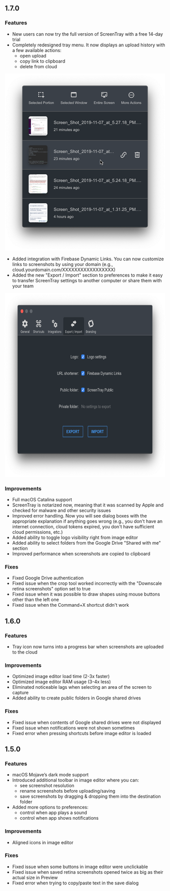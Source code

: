 ## 1.7.0
### Features
* New users can now try the full version of ScreenTray with a free 14-day trial
* Completely redesigned tray menu. It now displays an upload history with a few available actions:
     * open upload
     * copy link to clipboard
     * delete from cloud

<img src="/images/trayMenu.png?raw=true" width="512" height="556">

* Added integration with Firebase Dynamic Links. You can now customize links to screenshots by using your domain (e.g., cloud.yourdomain.com/XXXXXXXXXXXXXXXXX)
* Added the new "Export / Import" section to preferences to make it easy to transfer ScreenTray settings to another computer or share them with your team

<img src="/images/exportImportSection.png?raw=true" width="702" height="578">

### Improvements
* Full macOS Catalina support
* ScreenTray is notarized now, meaning that it was scanned by Apple and checked for malware and other security issues
* Improved error handling. Now you will see dialog boxes with the appropriate explanation if anything goes wrong (e.g., you don't have an internet connection, cloud tokens expired, you don't have sufficient cloud permissions, etc.)
* Added ability to toggle logo visibility right from image editor
* Added ability to select folders from the Google Drive "Shared with me" section
* Improved performance when screenshots are copied to clipboard

### Fixes
* Fixed Google Drive authentication
* Fixed issue when the crop tool worked incorrectly with the "Downscale retina screenshots" option set to true
* Fixed issue when it was possible to draw shapes using mouse buttons other than the left one
* Fixed issue when the Command+X shortcut didn't work

## 1.6.0
### Features
* Tray icon now turns into a progress bar when screenshots are uploaded to the cloud

### Improvements
* Optimized image editor load time (2-3x faster)
* Optimized image editor RAM usage (3-4x less)
* Eliminated noticeable lags when selecting an area of the screen to capture
* Added ability to create public folders in Google shared drives

### Fixes
* Fixed issue when contents of Google shared drives were not displayed
* Fixed issue when notifications were not shown sometimes
* Fixed error when pressing shortcuts before image editor is loaded

## 1.5.0
### Features
* macOS Mojave’s dark mode support
* Introduced additional toolbar in image editor where you can:
     * see screenshot resolution
     * rename screenshots before uploading/saving
     * save screenshots by dragging & dropping them into the destination folder
* Added more options to preferences:
     * control when app plays a sound
     * control when app shows notifications 

### Improvements
* Aligned icons in image editor

### Fixes
* Fixed issue when some buttons in image editor were unclickable
* Fixed issue when saved retina screenshots opened twice as big as their actual size in Preview
* Fixed error when trying to copy/paste text in the save dialog
